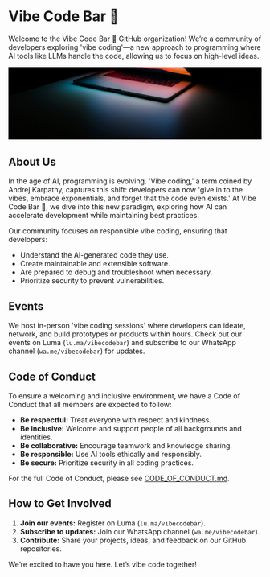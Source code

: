 # Vibe Code Bar 🍺

Welcome to the Vibe Code Bar 🍺 GitHub organization! We’re a community of developers exploring 'vibe coding'—a new approach to programming where AI tools like LLMs handle the code, allowing us to focus on high-level ideas.

![Cover](/assets/vibecodebar-cover.jpeg)

## About Us

In the age of AI, programming is evolving. 'Vibe coding,' a term coined by Andrej Karpathy, captures this shift: developers can now 'give in to the vibes, embrace exponentials, and forget that the code even exists.' At Vibe Code Bar 🍺, we dive into this new paradigm, exploring how AI can accelerate development while maintaining best practices.

Our community focuses on responsible vibe coding, ensuring that developers:
- Understand the AI-generated code they use.
- Create maintainable and extensible software.
- Are prepared to debug and troubleshoot when necessary.
- Prioritize security to prevent vulnerabilities.

## Events

We host in-person 'vibe coding sessions' where developers can ideate, network, and build prototypes or products within hours. Check out our events on Luma (`lu.ma/vibecodebar`) and subscribe to our WhatsApp channel (`wa.me/vibecodebar`) for updates.

## Code of Conduct

To ensure a welcoming and inclusive environment, we have a Code of Conduct that all members are expected to follow:
- **Be respectful:** Treat everyone with respect and kindness.
- **Be inclusive:** Welcome and support people of all backgrounds and identities.
- **Be collaborative:** Encourage teamwork and knowledge sharing.
- **Be responsible:** Use AI tools ethically and responsibly.
- **Be secure:** Prioritize security in all coding practices.

For the full Code of Conduct, please see [CODE_OF_CONDUCT.md](https://github.com/vibecodebar/.github/blob/main/CODE_OF_CONDUCT.md).

## How to Get Involved

1. **Join our events:** Register on Luma (`lu.ma/vibecodebar`).
2. **Subscribe to updates:** Join our WhatsApp channel (`wa.me/vibecodebar`).
3. **Contribute:** Share your projects, ideas, and feedback on our GitHub repositories.

We’re excited to have you here. Let’s vibe code together!
